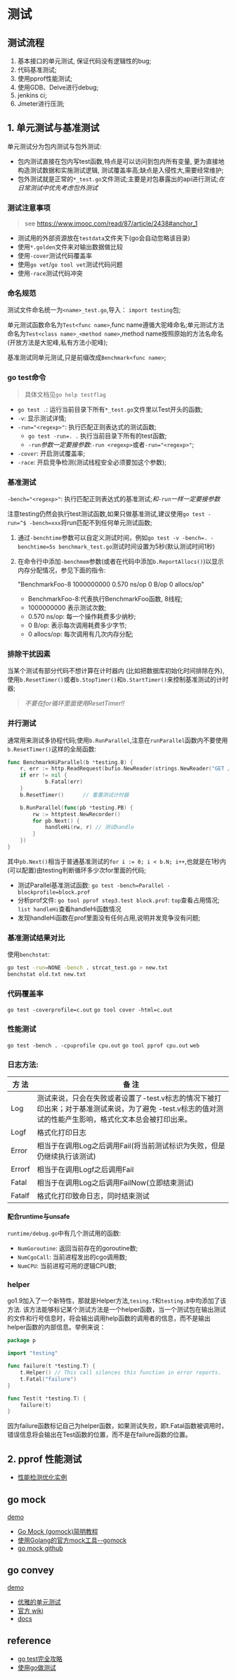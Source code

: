# 测试
## 测试流程
1. 基本接口的单元测试, 保证代码没有逻辑性的bug;    
2. 代码基准测试;
3. 使用pprof性能测试;
4. 使用GDB、Delve进行debug;
5. jenkins ci;
6. Jmeter进行压测;


## 1. 单元测试与基准测试
单元测试分为包内测试与包外测试: 
- 包内测试直接在包内写test函数,特点是可以访问到包内所有变量, 更为直接地构造测试数据和实施测试逻辑, 测试覆盖率高;缺点是入侵性大,需要经常维护;
- 包外测试就是正常的`*_test.go`文件测试;主要是对包暴露出的api进行测试;*在日常测试中优先考虑包外测试*

### 测试注意事项
> see https://www.imooc.com/read/87/article/2438#anchor_1
- 测试用的外部资源放在`testdata`文件夹下(go会自动忽略该目录)
- 使用`*.golden`文件来对输出数据做比较
- 使用`-cover`测试代码覆盖率
- 使用`go vet`/`go tool vet`测试代码问题
- 使用`-race`测试代码冲突


### 命名规范
测试文件命名统一为`<name>_test.go`,导入： `import testing`包; 

单元测试函数命名为`Test<func name>`,func name遵循大驼峰命名;单元测试方法命名为`Test<class name>_<method name>`,method name按照原始的方法名命名(开放方法是大驼峰,私有方法小驼峰);

基准测试同单元测试,只是前缀改成`Benchmark<func name>`;

### go test命令
> 具体文档见`go help testflag`

- `go test .`: 运行当前目录下所有`*_test.go`文件里以Test开头的函数;
- `-v`: 显示测试详情;
- `-run="<regexp>"`: 执行匹配正则表达式的测试函数;
    - `go test -run=. .` 执行当前目录下所有的test函数; 
    - `-run`*参数一定要接参数*:`-run <regexp>`或者`-run="<regexp>"`;
- `-cover`: 开启测试覆盖率;
- `-race`: 开启竞争检测(测试线程安全必须要加这个参数);

### 基准测试
`-bench="<regexp>"`: 执行匹配正则表达式的基准测试;*和`-run`一样一定要接参数*

注意testing仍然会执行test测试函数,如果只做基准测试,建议使用`go test -run=^$ -bench=xxx`将run匹配不到任何单元测试函数;

1. 通过`-benchtime`参数可以自定义测试时间，例如`go test -v -bench=. -benchtime=5s benchmark_test.go`测试时间设置为5秒(默认测试时间1秒)
2. 在命令行中添加`-benchmem`参数(或者在代码中添加`b.ReportAllocs()`)以显示内存分配情况，参见下面的指令:

     "BenchmarkFoo-8   	1000000000	         0.570 ns/op	       0 B/op	       0 allocs/op"
    - BenchmarkFoo-8:代表执行BenchmarkFoo函数, 8线程;
    - 1000000000 表示测试次数;
    - 0.570 ns/op: 每一个操作耗费多少纳秒;
    - 0 B/op: 表示每次调用耗费多少字节;
    - 0 allocs/op: 每次调用有几次内存分配;

### 排除干扰因素
当某个测试有部分代码不想计算在计时器内 (比如把数据库初始化时间排除在外), 使用`b.ResetTimer()`或者`b.StopTimer()`和`b.StartTimer()`来控制基准测试的计时器;

> *不要在for循环里面使用ResetTimer!!*


### 并行测试
通常用来测试多协程代码;使用`b.RunParallel`,注意在`runParallel`函数内不要使用`b.ResetTimer()`这样的全局函数:
```go
func BenchmarkHiParallel(b *testing.B) {
    r, err := http.ReadRequest(bufio.NewReader(strings.NewReader("GET /hi HTTP/1.0\r\n\r\n")))
    if err != nil {
            b.Fatal(err)
    }
    b.ResetTimer()      // 重置测试计时器

    b.RunParallel(func(pb *testing.PB) {
        rw := httptest.NewRecorder()
        for pb.Next() {
            handleHi(rw, r) // 测试handle
        }
    })
}
```
其中`pb.Next()`相当于普通基准测试的`for i := 0; i < b.N; i++`,也就是在1秒内(可以配置)由testing判断循环多少次for里面的代码;

- 测试Parallel基准测试函数: `go test -bench=Parallel -blockprofile=block.prof`
- 分析prof文件: `go tool pprof step3.test block.prof`: `top`查看占用情况; `list handleHi`查看handleHi函数情况
- 发现handleHi函数在prof里面没有任何占用,说明并发竞争没有问题;


### 基准测试结果对比
使用`benchstat`: 
```bash
go test -run=NONE -bench . strcat_test.go > new.txt
benchstat old.txt new.txt
```



### 代码覆盖率
`go test -coverprofile=c.out`
`go tool cover -html=c.out`

### 性能测试
`go test -bench . -cpuprofile cpu.out`
`go tool pprof cpu.out`
`web`

### 日志方法: 
|方  法|备  注|
|---|---|
|Log|测试来说，只会在失败或者设置了-test.v标志的情况下被打印出来；对于基准测试来说，为了避免 -test.v标志的值对测试的性能产生影响，格式化文本总会被打印出来。|
|Logf|格式化打印日志|
|Error|相当于在调用Log之后调用Fail(将当前测试标识为失败，但是仍继续执行该测试)|
|Errorf|相当于在调用Logf之后调用Fail|
|Fatal|相当于在调用Log之后调用FailNow(立即结束测试)|
|Fatalf	|格式化打印致命日志，同时结束测试|

#### 配合runtime与unsafe
`runtime/debug.go`中有几个测试用的函数:
- `NumGoroutine`: 返回当前存在的goroutine数;
- `NumCgoCall`: 当前进程发出的cgo调用数;
- `NumCPU`: 当前进程可用的逻辑CPU数;

### helper
go1.9加入了一个新特性，那就是Helper方法,`tesing.T`和`testing.B`中均添加了该方法. 该方法能够标记某个测试方法是一个helper函数，当一个测试包在输出测试的文件和行号信息时，将会输出调用help函数的调用者的信息，而不是输出helper函数的内部信息。举例来说：
```go
package p

import "testing"

func failure(t *testing.T) {
    t.Helper() // This call silences this function in error reports.
    t.Fatal("failure")
}

func Test(t *testing.T) {
    failure(t)
}
```
因为failure函数标记自己为helper函数，如果测试失败，即t.Fatal函数被调用时，错误信息将会输出在Test函数的位置，而不是在failure函数的位置。



## 2. pprof 性能测试
- [性能检测优化实例](./pprof/demo/README.md)

## go mock
[demo](./gomock_demo/t1.go)

- [Go Mock (gomock)简明教程](https://geektutu.com/post/quick-gomock.html)
- [使用Golang的官方mock工具--gomock](https://www.jianshu.com/p/598a11bbdafb)
- [go mock github](https://github.com/golang/mock)

## go convey
[demo](./goconvey_demo/t3_test.go)

- [优雅的单元测试](https://studygolang.com/articles/1513)
- [官方 wiki](https://github.com/smartystreets/goconvey/wiki/Assertions)
- [docs](https://gowalker.org/github.com/smartystreets/goconvey)

## reference
- [go test完全攻略](http://c.biancheng.net/view/124.html)
- [使用go做测试](https://zhuanlan.zhihu.com/p/168539526)
